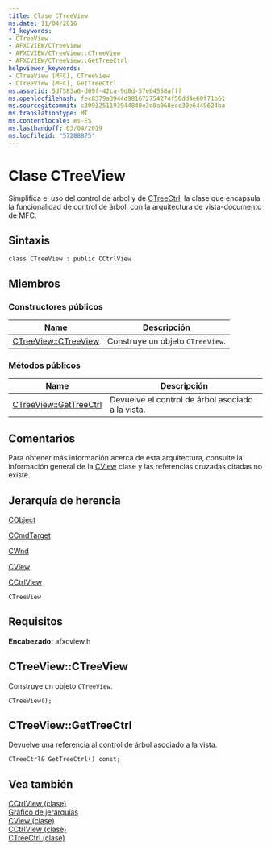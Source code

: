 ```yaml
---
title: Clase CTreeView
ms.date: 11/04/2016
f1_keywords:
- CTreeView
- AFXCVIEW/CTreeView
- AFXCVIEW/CTreeView::CTreeView
- AFXCVIEW/CTreeView::GetTreeCtrl
helpviewer_keywords:
- CTreeView [MFC], CTreeView
- CTreeView [MFC], GetTreeCtrl
ms.assetid: 5df583a6-d69f-42ca-9d8d-57e04558afff
ms.openlocfilehash: fec8379a3944d981672754274f50dd4e60f71b61
ms.sourcegitcommit: c3093251193944840e3d0a068ecc30e6449624ba
ms.translationtype: MT
ms.contentlocale: es-ES
ms.lasthandoff: 03/04/2019
ms.locfileid: "57288875"
---
```

# <a name="ctreeview-class"></a>Clase CTreeView

Simplifica el uso del control de árbol y de [CTreeCtrl](../../mfc/reference/ctreectrl-class.md), la clase que encapsula la funcionalidad de control de árbol, con la arquitectura de vista-documento de MFC.

## <a name="syntax"></a>Sintaxis

```
class CTreeView : public CCtrlView
```

## <a name="members"></a>Miembros

### <a name="public-constructors"></a>Constructores públicos

|Name|Descripción|
|----------|-----------------|
|[CTreeView::CTreeView](#ctreeview)|Construye un objeto `CTreeView`.|

### <a name="public-methods"></a>Métodos públicos

|Name|Descripción|
|----------|-----------------|
|[CTreeView::GetTreeCtrl](#gettreectrl)|Devuelve el control de árbol asociado a la vista.|

## <a name="remarks"></a>Comentarios

Para obtener más información acerca de esta arquitectura, consulte la información general de la [CView](../../mfc/reference/cview-class.md) clase y las referencias cruzadas citadas no existe.

## <a name="inheritance-hierarchy"></a>Jerarquía de herencia

[CObject](../../mfc/reference/cobject-class.md)

[CCmdTarget](../../mfc/reference/ccmdtarget-class.md)

[CWnd](../../mfc/reference/cwnd-class.md)

[CView](../../mfc/reference/cview-class.md)

[CCtrlView](../../mfc/reference/cctrlview-class.md)

`CTreeView`

## <a name="requirements"></a>Requisitos

**Encabezado:** afxcview.h

##  <a name="ctreeview"></a>  CTreeView::CTreeView

Construye un objeto `CTreeView`.

```
CTreeView();
```

##  <a name="gettreectrl"></a>  CTreeView::GetTreeCtrl

Devuelve una referencia al control de árbol asociado a la vista.

```
CTreeCtrl& GetTreeCtrl() const;
```

## <a name="see-also"></a>Vea también

[CCtrlView (clase)](../../mfc/reference/cctrlview-class.md)<br/>
[Gráfico de jerarquías](../../mfc/hierarchy-chart.md)<br/>
[CView (clase)](../../mfc/reference/cview-class.md)<br/>
[CCtrlView (clase)](../../mfc/reference/cctrlview-class.md)<br/>
[CTreeCtrl (clase)](../../mfc/reference/ctreectrl-class.md)

